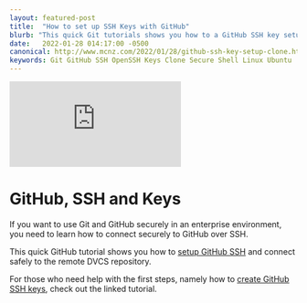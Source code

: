 ```yaml
---
layout: featured-post
title:  "How to set up SSH Keys with GitHub"
blurb: "This quick Git tutorials shows you how to a GitHub SSH key setup."
date:   2022-01-28 014:17:00 -0500
canonical: http://www.mcnz.com/2022/01/28/github-ssh-key-setup-clone.html
keywords: Git GitHub SSH OpenSSH Keys Clone Secure Shell Linux Ubuntu
---
```





<div class="row">
<div class="col-lg-12">
<div class="embed-responsive embed-responsive-16by9">
<iframe clss="embed-responsive-item"  src="https://www.youtube.com/embed/s6KTbytdNgs" frameborder="0" webkitallowfullscreen mozallowfullscreen allowfullscreen></iframe>
</div>
</div>
</div>

# GitHub, SSH and Keys

If you want to use Git and GitHub securely in an enterprise environment, you need to learn how to connect securely to GitHub over SSH.

This quick GitHub tutorial shows you how to <a href="https://www.theserverside.com/blog/Coffee-Talk-Java-News-Stories-and-Opinions/GitHub-SSH-Key-Setup-Config-Ubuntu-Linux">setup GitHub SSH</a>
and connect safely to the remote DVCS repository.

For those who need help with the first steps, namely how to <a href="https://searchitoperations.techtarget.com/tutorial/Create-an-SSH-key-with-GitHub-for-network-access">create GitHub SSH keys</a>, check out the linked tutorial.





  

